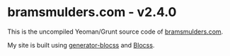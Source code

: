 # bramsmulders.com - v2.4.0

This is the uncompiled Yeoman/Grunt source code of [bramsmulders.com](http://bramsmulders.com).

My site is built using [generator-blocss](https://github.com/Blocss/generator-blocss) and
[Blocss](http://blocss.github.io/blocss).